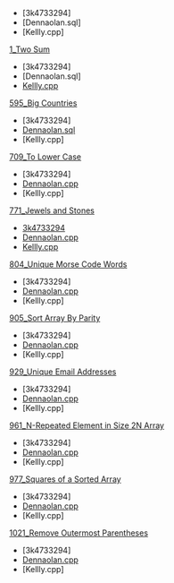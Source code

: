 - [3k4733294]
- [Dennaolan.sql]
- [Kellly.cpp]

[1_Two Sum](https://leetcode.com/problems/two-sum/)
- [3k4733294]
- [Dennaolan.sql]
- [Kellly.cpp](https://github.com/housemeow/Leetcode/blob/master/1_Two%20Sum/Kellly.cpp)

[595_Big Countries](https://leetcode.com/problems/big-countries/submissions/)
- [3k4733294]
- [Dennaolan.sql](https://github.com/housemeow/Leetcode/blob/master/595_Big%20Countries/Dennaolan.sql)
- [Kellly.cpp]

[709_To Lower Case](https://leetcode.com/problems/to-lower-case/)
- [3k4733294]
- [Dennaolan.cpp](https://github.com/housemeow/Leetcode/blob/master/709_To%20Lower%20Case/Dennaolan.cpp)
- [Kellly.cpp]

[771_Jewels and Stones](https://leetcode.com/problems/jewels-and-stones/)
- [3k4733294](https://github.com/housemeow/Leetcode/blob/master/771_Jewels%20and%20Stones/3k4733294.cpp)
- [Dennaolan.cpp](https://github.com/housemeow/Leetcode/blob/master/771_Jewels%20and%20Stones/Dennaolan.cpp)
- [Kellly.cpp](https://github.com/housemeow/Leetcode/blob/master/771_Jewels%20and%20Stones/Kellly.cpp)

[804_Unique Morse Code Words](https://leetcode.com/problems/unique-email-addresses/)
- [3k4733294]
- [Dennaolan.cpp](https://github.com/housemeow/Leetcode/blob/master/804_Unique%20Morse%20Code%20Words/Dennaolan.cpp)
- [Kellly.cpp]

[905_Sort Array By Parity](https://leetcode.com/problems/sort-array-by-parity/)
- [3k4733294]
- [Dennaolan.cpp](https://github.com/housemeow/Leetcode/blob/master/905_Sort%20Array%20By%20Parity/Dennaolan.cpp)
- [Kellly.cpp]

[929_Unique Email Addresses](https://leetcode.com/problems/unique-morse-code-words/)
- [3k4733294]
- [Dennaolan.cpp](https://github.com/housemeow/Leetcode/blob/master/929_Unique%20Email%20Addresses/Dennaolan.cpp)
- [Kellly.cpp]

[961_N-Repeated Element in Size 2N Array](https://leetcode.com/problems/n-repeated-element-in-size-2n-array/)
- [3k4733294]
- [Dennaolan.cpp](https://github.com/housemeow/Leetcode/blob/master/961_N-Repeated%20Element%20in%20Size%202N%20Array/Dennaolan.cpp)
- [Kellly.cpp]

[977_Squares of a Sorted Array](https://leetcode.com/problems/squares-of-a-sorted-array/)
- [3k4733294]
- [Dennaolan.cpp](https://github.com/housemeow/Leetcode/blob/master/977_Squares%20of%20a%20Sorted%20Array/Dennaolan.cpp)
- [Kellly.cpp]

[1021_Remove Outermost Parentheses](https://leetcode.com/problems/remove-outermost-parentheses/)
- [3k4733294]
- [Dennaolan.cpp](https://github.com/housemeow/Leetcode/blob/master/1021_Remove%20Outermost%20Parentheses/Dennaolan.cpp)
- [Kellly.cpp]
